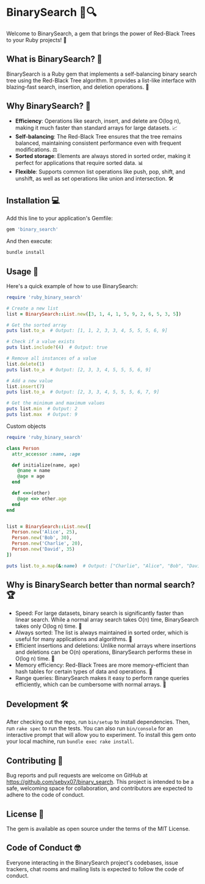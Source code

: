 # BinarySearch 🌳🔍

Welcome to BinarySearch, a gem that brings the power of Red-Black Trees to your Ruby projects! 🚀

## What is BinarySearch? 🤔

BinarySearch is a Ruby gem that implements a self-balancing binary search tree using the Red-Black Tree algorithm. It provides a list-like interface with blazing-fast search, insertion, and deletion operations. 💨

## Why BinarySearch? 🌟

- **Efficiency**: Operations like search, insert, and delete are O(log n), making it much faster than standard arrays for large datasets. 📈
- **Self-balancing**: The Red-Black Tree ensures that the tree remains balanced, maintaining consistent performance even with frequent modifications. ⚖️
- **Sorted storage**: Elements are always stored in sorted order, making it perfect for applications that require sorted data. 📊
- **Flexible**: Supports common list operations like push, pop, shift, and unshift, as well as set operations like union and intersection. 🛠️

## Installation 💻

Add this line to your application's Gemfile:

```ruby
gem 'binary_search'
```

And then execute:
```bash
bundle install
```

## Usage 🚀
Here's a quick example of how to use BinarySearch:

```ruby
require 'ruby_binary_search'

# Create a new list
list = BinarySearch::List.new([3, 1, 4, 1, 5, 9, 2, 6, 5, 3, 5])

# Get the sorted array
puts list.to_a  # Output: [1, 1, 2, 3, 3, 4, 5, 5, 5, 6, 9]

# Check if a value exists
puts list.include?(4)  # Output: true

# Remove all instances of a value
list.delete(1)
puts list.to_a  # Output: [2, 3, 3, 4, 5, 5, 5, 6, 9]

# Add a new value
list.insert(7)
puts list.to_a  # Output: [2, 3, 3, 4, 5, 5, 5, 6, 7, 9]

# Get the minimum and maximum values
puts list.min  # Output: 2
puts list.max  # Output: 9
```
Custom objects
```ruby
require 'ruby_binary_search'

class Person
  attr_accessor :name, :age

  def initialize(name, age)
    @name = name
    @age = age
  end

  def <=>(other)
    @age <=> other.age
  end
end


list = BinarySearch::List.new([
  Person.new('Alice', 25),
  Person.new('Bob', 30),
  Person.new('Charlie', 20),
  Person.new('David', 35)
])

puts list.to_a.map(&:name)  # Output: ["Charlie", "Alice", "Bob", "David"]
```

## Why is BinarySearch better than normal search? 🏆

- Speed: For large datasets, binary search is significantly faster than linear search. While a normal array search takes O(n) time, BinarySearch takes only O(log n) time. 🐇
- Always sorted: The list is always maintained in sorted order, which is useful for many applications and algorithms. 📑
- Efficient insertions and deletions: Unlike normal arrays where insertions and deletions can be O(n) operations, BinarySearch performs these in O(log n) time. 🔄
- Memory efficiency: Red-Black Trees are more memory-efficient than hash tables for certain types of data and operations. 💾
- Range queries: BinarySearch makes it easy to perform range queries efficiently, which can be cumbersome with normal arrays. 🎯

## Development 🛠️

After checking out the repo, run `bin/setup` to install dependencies. Then, run `rake spec` to run the tests. You can also run `bin/console` for an interactive prompt that will allow you to experiment.
To install this gem onto your local machine, run `bundle exec rake install`.

## Contributing 🤝

Bug reports and pull requests are welcome on GitHub at https://github.com/sebyx07/binary_search. This project is intended to be a safe, welcoming space for collaboration, and contributors are expected to adhere to the code of conduct.

## License 📄
The gem is available as open source under the terms of the MIT License.

## Code of Conduct 🤓
Everyone interacting in the BinarySearch project's codebases, issue trackers, chat rooms and mailing lists is expected to follow the code of conduct.